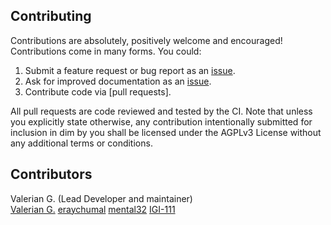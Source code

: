 ## Contributing
Contributions are absolutely, positively welcome and encouraged! Contributions
come in many forms. You could:

  1. Submit a feature request or bug report as an [issue].
  2. Ask for improved documentation as an [issue].
  3. Contribute code via [pull requests].

[issue]: https://github.com/nushankodikara/dim/issues
[pull_requests]: https://github.com/nushankodikara/dim/pulls

All pull requests are code reviewed and tested by the CI. Note that unless you
explicitly state otherwise, any contribution intentionally submitted for
inclusion in dim by you shall be licensed under the AGPLv3 License 
without any additional terms or conditions.

## Contributors
Valerian G. (Lead Developer and maintainer) \
[Valerian G.](https://github.com/vgarleanu)
[eraychumal](https://github.com/eraychumak)
[mental32](https://github.com/mental32)
[IGI-111](https://github.com/igi-111)
